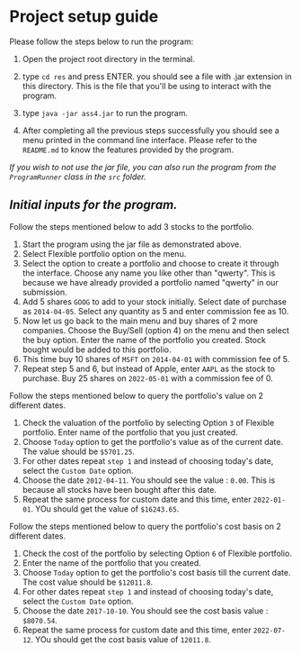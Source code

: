 #  Project setup guide

Please follow the steps below to run the program:

1. Open the project root directory in the terminal. 


2. type `cd res` and press ENTER. you should see a file with .jar extension in this directory. 
   This is the file that you'll be using to interact with the program.


3. type `java -jar ass4.jar` to run the program.


4. After completing all the previous steps successfully you should see a menu printed 
   in the command line interface. Please refer to the `README.md` to know the features provided
   by the program.

_If you wish to not use the jar file, you can also run the program from the `ProgramRunner` class
in the `src` folder._


## _Initial inputs for the program._

Follow the steps mentioned below to add 3 stocks to the portfolio.

1. Start the program using the jar file as demonstrated above.
2. Select Flexible portfolio option on the menu.
3. Select the option to create a portfolio and choose to create it through the interface. Choose any name you like other than "qwerty". This is because we have already provided a portfolio named "qwerty" in our submission.
4. Add 5 shares `GOOG` to add to your stock initially. Select date of purchase as `2014-04-05`. Select any quantity as 5 and enter commission fee as 10. 
5. Now let us go back to the main menu and buy shares of 2 more companies. Choose the Buy/Sell (option 4) on the menu and then select the buy option. Enter the name of the portfolio you created. Stock bought would be added to this portfolio.
6. This time buy 10 shares of `MSFT` on `2014-04-01` with commission fee of 5.
7. Repeat step 5 and 6, but instead of Apple, enter `AAPL` as the stock to purchase. Buy 25 shares on `2022-05-01` with a commission fee of 0.


Follow the steps mentioned below to query the portfolio's value on 2 different dates.

1. Check the valuation of the portfolio by selecting Option `3` of Flexible portfolio. Enter name of the portfolio that you just created.
2. Choose `Today` option to get the portfolio's value as of the current date. The value should be `$5701.25`.
3. For other dates repeat `step 1` and instead of choosing today's date, select the `Custom Date` option.
4. Choose the date `2012-04-11`. You should see the value : `0.00`. This is because all stocks have been bought after this date.
5. Repeat the same process for custom date and this time, enter `2022-01-01`. YOu should get the value of `$16243.65`.

Follow the steps mentioned below to query the portfolio's cost basis on 2 different dates.

1. Check the cost of the portfolio by selecting Option `6` of Flexible portfolio.
2. Enter the name of the portfolio that you created. 
3. Choose `Today` option to get the portfolio's cost basis till the current date. The cost value should be `$12011.8`.
4. For other dates repeat `step 1` and instead of choosing today's date, select the `Custom Date` option.
5. Choose the date `2017-10-10`. You should see the cost basis value : `$8070.54`.
6. Repeat the same process for custom date and this time, enter `2022-07-12`. YOu should get the cost basis value of `12011.8`.
